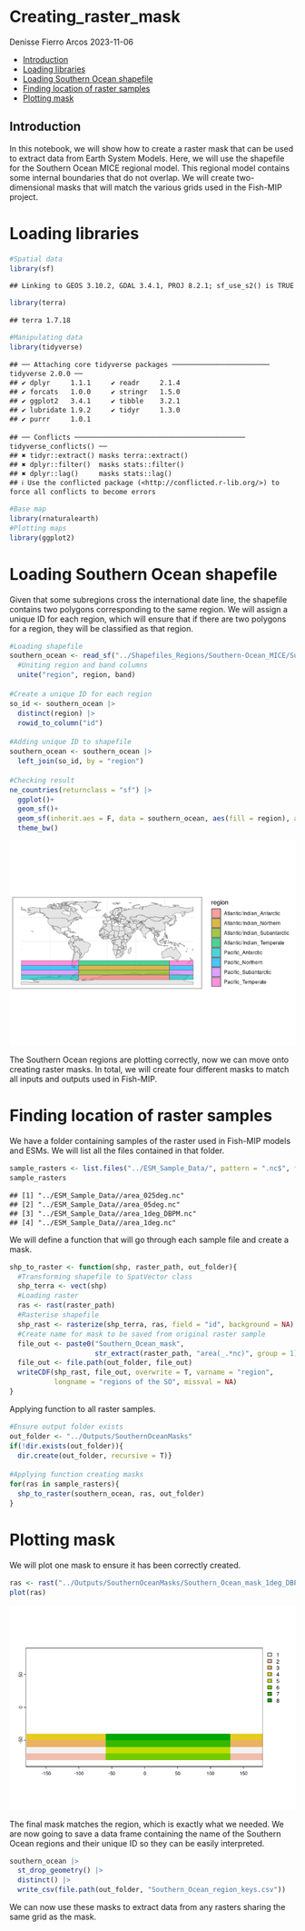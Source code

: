 Creating_raster_mask
================
Denisse Fierro Arcos
2023-11-06

- <a href="#introduction" id="toc-introduction">Introduction</a>
- <a href="#loading-libraries" id="toc-loading-libraries">Loading
  libraries</a>
- <a href="#loading-southern-ocean-shapefile"
  id="toc-loading-southern-ocean-shapefile">Loading Southern Ocean
  shapefile</a>
- <a href="#finding-location-of-raster-samples"
  id="toc-finding-location-of-raster-samples">Finding location of raster
  samples</a>
- <a href="#plotting-mask" id="toc-plotting-mask">Plotting mask</a>

## Introduction

In this notebook, we will show how to create a raster mask that can be
used to extract data from Earth System Models. Here, we will use the
shapefile for the Southern Ocean MICE regional model. This regional
model contains some internal boundaries that do not overlap. We will
create two-dimensional masks that will match the various grids used in
the Fish-MIP project.

# Loading libraries

``` r
#Spatial data
library(sf)
```

    ## Linking to GEOS 3.10.2, GDAL 3.4.1, PROJ 8.2.1; sf_use_s2() is TRUE

``` r
library(terra)
```

    ## terra 1.7.18

``` r
#Manipulating data
library(tidyverse)
```

    ## ── Attaching core tidyverse packages ──────────────────────── tidyverse 2.0.0 ──
    ## ✔ dplyr     1.1.1     ✔ readr     2.1.4
    ## ✔ forcats   1.0.0     ✔ stringr   1.5.0
    ## ✔ ggplot2   3.4.1     ✔ tibble    3.2.1
    ## ✔ lubridate 1.9.2     ✔ tidyr     1.3.0
    ## ✔ purrr     1.0.1

    ## ── Conflicts ────────────────────────────────────────── tidyverse_conflicts() ──
    ## ✖ tidyr::extract() masks terra::extract()
    ## ✖ dplyr::filter()  masks stats::filter()
    ## ✖ dplyr::lag()     masks stats::lag()
    ## ℹ Use the conflicted package (<http://conflicted.r-lib.org/>) to force all conflicts to become errors

``` r
#Base map
library(rnaturalearth)
#Plotting maps
library(ggplot2)
```

# Loading Southern Ocean shapefile

Given that some subregions cross the international date line, the
shapefile contains two polygons corresponding to the same region. We
will assign a unique ID for each region, which will ensure that if there
are two polygons for a region, they will be classified as that region.

``` r
#Loading shapefile
southern_ocean <- read_sf("../Shapefiles_Regions/Southern-Ocean_MICE/SupportInfo/SouthernOcean_MICE.shp") |> 
  #Uniting region and band columns
  unite("region", region, band)

#Create a unique ID for each region
so_id <- southern_ocean |> 
  distinct(region) |> 
  rowid_to_column("id")

#Adding unique ID to shapefile
southern_ocean <- southern_ocean |> 
  left_join(so_id, by = "region")

#Checking result
ne_countries(returnclass = "sf") |> 
  ggplot()+
  geom_sf()+
  geom_sf(inherit.aes = F, data = southern_ocean, aes(fill = region), alpha = 0.7)+
  theme_bw()
```

![](03a_Regional_Models_2DMasks_files/figure-gfm/unnamed-chunk-1-1.png)<!-- -->

The Southern Ocean regions are plotting correctly, now we can move onto
creating raster masks. In total, we will create four different masks to
match all inputs and outputs used in Fish-MIP.

# Finding location of raster samples

We have a folder containing samples of the raster used in Fish-MIP
models and ESMs. We will list all the files contained in that folder.

``` r
sample_rasters <- list.files("../ESM_Sample_Data/", pattern = ".nc$", full.names = T)
sample_rasters
```

    ## [1] "../ESM_Sample_Data//area_025deg.nc"   
    ## [2] "../ESM_Sample_Data//area_05deg.nc"    
    ## [3] "../ESM_Sample_Data//area_1deg_DBPM.nc"
    ## [4] "../ESM_Sample_Data//area_1deg.nc"

We will define a function that will go through each sample file and
create a mask.

``` r
shp_to_raster <- function(shp, raster_path, out_folder){
  #Transforming shapefile to SpatVector class
  shp_terra <- vect(shp)
  #Loading raster
  ras <- rast(raster_path)
  #Rasterise shapefile
  shp_rast <- rasterize(shp_terra, ras, field = "id", background = NA)
  #Create name for mask to be saved from original raster sample
  file_out <- paste0("Southern_Ocean_mask", 
                     str_extract(raster_path, "area(_.*nc)", group = 1))
  file_out <- file.path(out_folder, file_out)
  writeCDF(shp_rast, file_out, overwrite = T, varname = "region", 
           longname = "regions of the SO", missval = NA)
}
```

Applying function to all raster samples.

``` r
#Ensure output folder exists
out_folder <- "../Outputs/SouthernOceanMasks"
if(!dir.exists(out_folder)){
  dir.create(out_folder, recursive = T)}

#Applying function creating masks
for(ras in sample_rasters){
  shp_to_raster(southern_ocean, ras, out_folder)
}
```

# Plotting mask

We will plot one mask to ensure it has been correctly created.

``` r
ras <- rast("../Outputs/SouthernOceanMasks/Southern_Ocean_mask_1deg_DBPM.nc")
plot(ras)
```

![](03a_Regional_Models_2DMasks_files/figure-gfm/unnamed-chunk-5-1.png)<!-- -->

The final mask matches the region, which is exactly what we needed. We
are now going to save a data frame containing the name of the Southern
Ocean regions and their unique ID so they can be easily interpreted.

``` r
southern_ocean |> 
  st_drop_geometry() |> 
  distinct() |> 
  write_csv(file.path(out_folder, "Southern_Ocean_region_keys.csv"))
```

We can now use these masks to extract data from any rasters sharing the
same grid as the mask.
